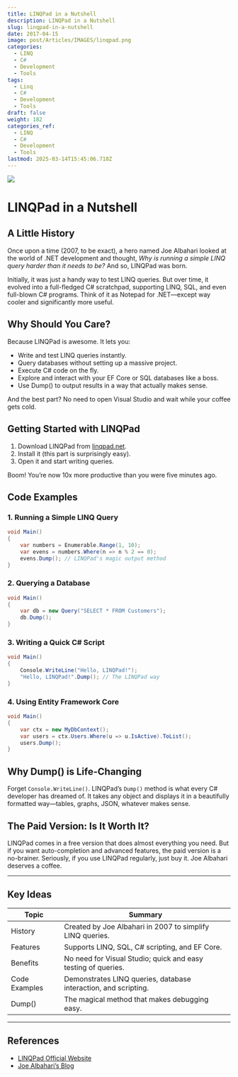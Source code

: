 ```yaml
---
title: LINQPad in a Nutshell
description: LINQPad in a Nutshell
slug: linqpad-in-a-nutshell
date: 2017-04-15
image: post/Articles/IMAGES/linqpad.png
categories:
  - LINQ
  - C#
  - Development
  - Tools
tags:
  - Linq
  - C#
  - Development
  - Tools
draft: false
weight: 182
categories_ref:
  - LINQ
  - C#
  - Development
  - Tools
lastmod: 2025-03-14T15:45:06.718Z
---
```

![](/post/Articles/3425/_NEW/linqpad.png)

# LINQPad in a Nutshell

<!-- Ever wished you could just quickly test a LINQ query without creating a full project, setting up a database connection, and waiting for Visual Studio to load like it’s 1998? Enter LINQPad, the Swiss Army knife for .NET developers who just want to get stuff done. -->

## A Little History

Once upon a time (2007, to be exact), a hero named Joe Albahari looked at the world of .NET development and thought, *Why is running a simple LINQ query harder than it needs to be?* And so, LINQPad was born.

Initially, it was just a handy way to test LINQ queries. But over time, it evolved into a full-fledged C# scratchpad, supporting LINQ, SQL, and even full-blown C# programs. Think of it as Notepad for .NET—except way cooler and significantly more useful.

## Why Should You Care?

Because LINQPad is awesome. It lets you:

* Write and test LINQ queries instantly.
* Query databases without setting up a massive project.
* Execute C# code on the fly.
* Explore and interact with your EF Core or SQL databases like a boss.
* Use Dump() to output results in a way that actually makes sense.

And the best part? No need to open Visual Studio and wait while your coffee gets cold.

## Getting Started with LINQPad

1. Download LINQPad from [linqpad.net](https://www.linqpad.net/).
2. Install it (this part is surprisingly easy).
3. Open it and start writing queries.

Boom! You’re now 10x more productive than you were five minutes ago.

## Code Examples

### 1. Running a Simple LINQ Query

```csharp
void Main()
{
    var numbers = Enumerable.Range(1, 10);
    var evens = numbers.Where(n => n % 2 == 0);
    evens.Dump(); // LINQPad's magic output method
}
```

### 2. Querying a Database

```csharp
void Main()
{
    var db = new Query("SELECT * FROM Customers");
    db.Dump();
}
```

### 3. Writing a Quick C# Script

```csharp
void Main()
{
    Console.WriteLine("Hello, LINQPad!");
    "Hello, LINQPad!".Dump(); // The LINQPad way
}
```

### 4. Using Entity Framework Core

```csharp
void Main()
{
    var ctx = new MyDbContext();
    var users = ctx.Users.Where(u => u.IsActive).ToList();
    users.Dump();
}
```

## Why Dump() is Life-Changing

Forget `Console.WriteLine()`. LINQPad’s `Dump()` method is what every C# developer has dreamed of. It takes any object and displays it in a beautifully formatted way—tables, graphs, JSON, whatever makes sense.

## The Paid Version: Is It Worth It?

LINQPad comes in a free version that does almost everything you need. But if you want auto-completion and advanced features, the paid version is a no-brainer. Seriously, if you use LINQPad regularly, just buy it. Joe Albahari deserves a coffee.

<!-- ## Final Thoughts

LINQPad is like a superpower for C# developers. If you’re not using it yet, you’re working too hard. Download it, start using it, and thank me later. -->

***

## Key Ideas

| Topic         | Summary                                                         |
| ------------- | --------------------------------------------------------------- |
| History       | Created by Joe Albahari in 2007 to simplify LINQ queries.       |
| Features      | Supports LINQ, SQL, C# scripting, and EF Core.                  |
| Benefits      | No need for Visual Studio; quick and easy testing of queries.   |
| Code Examples | Demonstrates LINQ queries, database interaction, and scripting. |
| Dump()        | The magical method that makes debugging easy.                   |

***

## References

* [LINQPad Official Website](https://www.linqpad.net/)
* [Joe Albahari’s Blog](https://www.albahari.com/)
